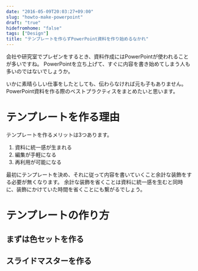 ```yaml
---
date: "2016-05-09T20:03:27+09:00"
slug: "howto-make-powerpoint"
draft: "true"
hidefromhome: "false"
tags: ["Design"]
title: "テンプレートを作らずPowerPoint資料を作り始めるなかれ"
---
```


会社や研究室でプレゼンをするとき、資料作成にはPowerPointが使われることが多いですね。
PowerPointを立ち上げて、すぐに内容を書き始めてしまう人も多いのではないでしょうか。

いかに素晴らしい仕事をしたとしても、伝わらなければ元も子もありません。
PowerPoint資料を作る際のベストプラクティスをまとめたいと思います。

# テンプレートを作る理由

テンプレートを作るメリットは3つあります。

1. 資料に統一感が生まれる
2. 編集が手軽になる
3. 再利用が可能になる

最初にテンプレートを決め、それに従って内容を書いていくこと余計な装飾をする必要が無くなります。
余計な装飾を省くことは資料に統一感を生むと同時に、装飾にかけていた時間を省くことにも繋がるでしょう。

# テンプレートの作り方

## まずは色セットを作る

## スライドマスターを作る
